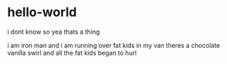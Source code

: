 hello-world
===========

i dont know so yea thats a thing

i am iron man and i am running over fat kids in my van
theres a chocolate vanilla swirl and all the fat kids began to hurl
